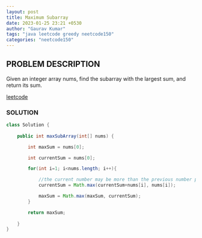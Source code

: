 ```yaml
---
layout: post
title: Maximum Subarray
date: 2023-01-25 23:21 +0530
author: "Gaurav Kumar"
tags: "java leetcode greedy neetcode150"
categories: "neetcode150"
---
```


## PROBLEM DESCRIPTION

Given an integer array nums, find the subarray with the largest sum, and return its sum.

[leetcode](https://leetcode.com/problems/maximum-subarray/)

### SOLUTION

```java
class Solution {
    
    public int maxSubArray(int[] nums) {

        int maxSum = nums[0];

        int currentSum = nums[0];

        for(int i=1; i<nums.length; i++){

            //the current number may be more than the previous number plus current number, if the previous sum was negative
            currentSum = Math.max(currentSum+nums[i], nums[i]);

            maxSum = Math.max(maxSum, currentSum);
        }

        return maxSum;
        
    }
}
```
